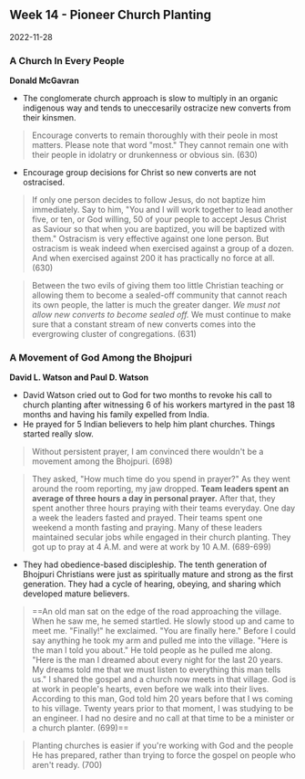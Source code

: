 ## Week 14 - Pioneer Church Planting
2022-11-28

### A Church In Every People
**Donald McGavran**
- The conglomerate church approach is slow to multiply in an organic indigenous way and tends to uneccesarily ostracize new converts from their kinsmen.
>Encourage converts to remain thoroughly with their peole in most matters. Please note that word "most." They cannot remain one with their people in idolatry or drunkenness or obvious sin. (630)

- Encourage group decisions for Christ so new converts are not ostracised.
>If only one person decides to follow Jesus, do not baptize him immediately. Say to him, "You and I will work together to lead another five, or ten, or God willing, 50 of your people to accept Jesus Christ as Saviour so that when you are baptized, you will be baptized with them." Ostracism is very effective against one lone person. But ostracism is weak indeed when exercised against a group of a dozen. And when exercised against 200 it has practically no force at all. (630)

>Between the two evils of giving them too little Christian teaching or allowing them to become a sealed-off community that cannot reach its own people, the latter is much the greater danger. *We must not allow new converts to become sealed off.* We must continue to make sure that a constant stream of new converts comes into the evergrowing cluster of congregations. (631)


### A Movement of God Among the Bhojpuri
**David L. Watson and Paul D. Watson**
- David Watson cried out to God for two months to revoke his call to church planting after witnessing 6 of his workers martyred in the past 18 months and having his family expelled from India. 
- He prayed for 5 Indian believers to help him plant churches. Things started really slow. 

>Without persistent prayer, I am convinced there wouldn't be a movement among the Bhojpuri. (698)

>They asked, "How much time do you spend in prayer?" As they went around the room reporting, my jaw dropped. **Team leaders spent an average of three hours a day in personal prayer.** After that, they spent another three hours praying with their teams everyday. One day a week the leaders fasted and prayed. Their teams spent one weekend a month fasting and praying. Many of these leaders maintained secular jobs while engaged in their church planting. They got up to pray at 4 A.M. and were at work by 10 A.M. (689-699)

- They had obedience-based discipleship. The tenth generation of Bhojpuri Christians were just as spiritually mature and strong as the first generation. They had a cycle of hearing, obeying, and sharing which developed mature believers.

>==An old man sat on the edge of the road approaching the village. When he saw me, he semed startled. He slowly stood up and came to meet me.
>	"Finally!" he exclaimed. "You are finally here." Before I could say anything he took my arm and pulled me into the village.
>	"Here is the man I told you about." He told people as he pulled me along. "Here is the man I dreamed about every night for the last 20 years. My dreams told me that we must listen to everything this man tells us."
>I shared the gospel and a church now meets in that village. God is at work in people's hearts, even before we walk into their lives. According to this man, God told him 20 years before that I ws coming to his village. Twenty years prior to that moment, I was studying to be an engineer. I had no desire and no call at that time to be a minister or a church planter. (699)==

>Planting churches is easier if you're working with God and the people He has prepared, rather than trying to force the gospel on people who aren't ready. (700)